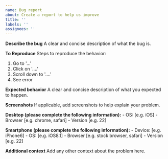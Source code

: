 ```yaml
---
name: Bug report
about: Create a report to help us improve
title: ''
labels: ''
assignees: ''
---
```


**Describe the bug**
A clear and concise description of what the bug is.

**To Reproduce**
Steps to reproduce the behavior:

1. Go to '...'
2. Click on '....'
3. Scroll down to '....'
4. See error

**Expected behavior**
A clear and concise description of what you expected to happen.

**Screenshots**
If applicable, add screenshots to help explain your problem.

**Desktop (please complete the following information):** - OS: [e.g. iOS] - Browser [e.g. chrome, safari] - Version [e.g. 22]

**Smartphone (please complete the following information):** - Device: [e.g. iPhone6] - OS: [e.g. iOS8.1] - Browser [e.g. stock browser, safari] - Version [e.g. 22]

**Additional context**
Add any other context about the problem here.
